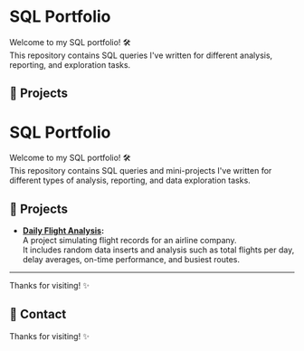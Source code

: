 # SQL Portfolio

Welcome to my SQL portfolio! 🛠️  
This repository contains SQL queries I've written for different analysis, reporting, and exploration tasks.

## 📂 Projects
# SQL Portfolio

Welcome to my SQL portfolio! 🛠️  
This repository contains SQL queries and mini-projects I've written for different types of analysis, reporting, and data exploration tasks.

## 📂 Projects

- **[Daily Flight Analysis](daily_flight_analysis.sql):**  
  A project simulating flight records for an airline company.  
  It includes random data inserts and analysis such as total flights per day, delay averages, on-time performance, and busiest routes.

---

Thanks for visiting! ✨



## 🔗 Contact


Thanks for visiting! ✨

